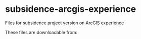 # subsidence-arcgis-experience
Files for subsidence project version on ArcGIS experience

These files are downloadable from: